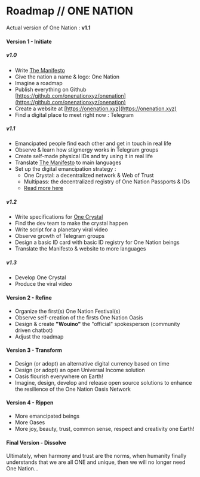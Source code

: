 Roadmap // ONE NATION
=====================

Actual version of One Nation : **v1.1**

#### Version 1 - Initiate

##### v1.0

- Write [The Manifesto](./manifest)
- Give the nation a name & logo: One Nation
- Imagine a roadmap
- Publish everything on Github [https://github.com/onenationxyz/onenation](https://github.com/onenationxyz/onenation)
- Create a website at [https://onenation.xyz](https://onenation.xyz)
- Find a digital place to meet right now : Telegram

##### v1.1

- Emancipated people find each other and get in touch in real life
- Observe & learn how stigmergy works in Telegram groups
- Create self-made physical IDs and try using it in real life
- Translate [The Manifesto](./manifest) to main languages
- Set up the digital emancipation strategy :
    - One Crystal: a decentralized network & Web of Trust
    - Multipass: the decentralized registry of One Nation Passports & IDs
    - [Read more here](https://github.com/onenationxyz/onecrystal/)

##### v1.2

- Write specifications for [One Crystal](https://github.com/onenationxyz/onecrystal)
- Find the dev team to make the crystal happen
- Write script for a planetary viral video
- Observe growth of Telegram groups
- Design a basic ID card with basic ID registry for One Nation beings
- Translate the Manifesto & website to more languages

##### v1.3

- Develop One Crystal
- Produce the viral video

#### Version 2 - Refine

- Organize the first(s) One Nation Festival(s)
- Observe self-creation of the firsts One Nation Oasis
- Design & create **"Wouino"** the "official" spokesperson (community driven chatbot)
- Adjust the roadmap

#### Version 3 - Transform

- Design (or adopt) an alternative digital currency based on time
- Design (or adopt) an open Universal Income solution
- Oasis flourish everywhere on Earth!
- Imagine, design, develop and release open source solutions to enhance the resilience of the One Nation Oasis Network

#### Version 4 - Rippen

- More emancipated beings
- More Oases
- More joy, beauty, trust, common sense, respect and creativity one Earth!

#### Final Version - Dissolve

Ultimately, when harmony and trust are the norms, when humanity finally understands that we are all ONE and unique, then we will no longer need One Nation...